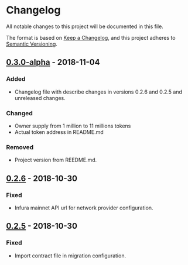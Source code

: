 # Changelog
All notable changes to this project will be documented in this file.

The format is based on [Keep a Changelog](https://keepachangelog.com/en/1.0.0/),
and this project adheres to [Semantic Versioning](https://semver.org/spec/v2.0.0.html).

## [0.3.0-alpha] - 2018-11-04   

### Added
- Changelog file with describe changes in versions 0.2.6 and 0.2.5 and unreleased changes.

### Changed
- Owner supply from 1 million to 11 millions tokens
- Actual token address in README.md

### Removed
- Project version from REEDME.md.

## [0.2.6] - 2018-10-30

### Fixed
- Infura mainnet API url for network provider configuration.

## [0.2.5] - 2018-10-30 

### Fixed
- Import contract file in migration configuration.

[0.3.0-alpha]: https://github.com/polakm/MichalPolakToken/compare/v0.2.6...v0.3.0-alpha
[0.2.6]: https://github.com/polakm/MichalPolakToken/compare/v0.2.5...v0.2.6
[0.2.5]: https://github.com/polakm/MichalPolakToken/compare/v0.2.4...v0.2.5
